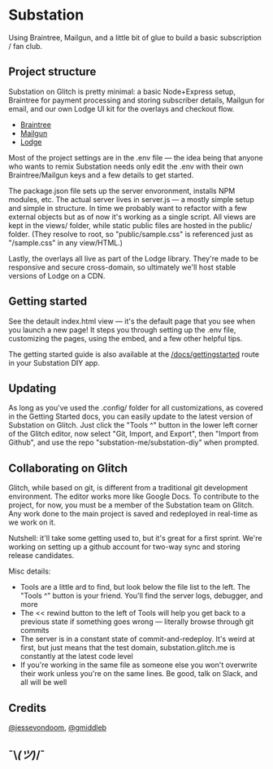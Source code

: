 Substation
==========
Using Braintree, Mailgun, and a little bit of glue to build a basic subscription / fan club.
   
  
Project structure
-----------------
Substation on Glitch is pretty minimal: a basic Node+Express setup, Braintree for payment 
processing and storing subscriber details, Mailgun for email, and our own Lodge UI kit
for the overlays and checkout flow.

  - [Braintree](https://developers.braintreepayments.com/)
  - [Mailgun](https://documentation.mailgun.com/en/latest/)
  - [Lodge](https://lodge.glitch.me/)
  
Most of the project settings are in the .env file — the idea being that anyone who wants to
remix Substation needs only edit the .env with their own Braintree/Mailgun keys and a few 
details to get started. 

The package.json file sets up the server envoronment, installs NPM modules, etc. The actual 
server lives in server.js — a mostly simple setup and simple in structure. In time we probably 
want to refactor with a few external objects but as of now it's working as a single script. 
All views are kept in the views/ folder, while static public files are hosted in the public/
folder. (They resolve to root, so "public/sample.css" is referenced just as "/sample.css" in 
any view/HTML.)

Lastly, the overlays all live as part of the Lodge library. They're made to be responsive and
secure cross-domain, so ultimately we'll host stable versions of Lodge on a CDN.

Getting started
---------------
See the detault index.html view — it's the default page that you see when you launch a new
page! It steps you through setting up the .env file, customizing the pages, using the embed,
and a few other helpful tips.

The getting started guide is also available at the 
[/docs/gettingstarted](https://substation.glitch.me/docs/gettingstarted) route in your 
Substation DIY app.

Updating
--------
As long as you've used the .config/ folder for all customizations, as covered in the Getting
Started docs, you can easily update to the latest version of Substation on Glitch. Just click
the "Tools ^" button in the lower left corner of the Glitch editor, now select "Git, Import,
and Export", then "Import from Github", and use the repo "substation-me/substation-diy" when
prompted.

Collaborating on Glitch
-----------------------
Glitch, while based on git, is different from a traditional git development environment. The
editor works more like Google Docs. To contribute to the project, for now, you must be a member
of the Substation team on Glitch. Any work done to the main project is saved and redeployed in 
real-time as we work on it.

Nutshell: it'll take some getting used to, but it's great for a first sprint. We're working on 
setting up a github account for two-way sync and storing release candidates.

Misc details:
  - Tools are a little ard to find, but look below the file list to the left. The "Tools ^" 
    button is your friend. You'll find the server logs, debugger, and more
  - The << rewind button to the left of Tools will help you get back to a previous state 
    if something goes wrong — literally browse through git commits
  - The server is in a constant state of commit-and-redeploy. It's weird at first, but just
    means that the test domain, substation.glitch.me is constantly at the latest code level
  - If you're working in the same file as someone else you won't overwrite their work unless
    you're on the same lines. Be good, talk on Slack, and all will be well

Credits
-------
[@jessevondoom](https://twitter.com/jessevondoom), [@gmiddleb](https://github.com/gmiddleb)



¯\\_(ツ)_/¯
-----------